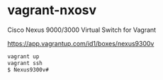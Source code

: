 # vagrant-nxosv
Cisco Nexus 9000/3000 Virtual Switch for Vagrant

https://app.vagrantup.com/id1/boxes/nexus9300v

```bash
vagrant up
vagrant ssh
$ Nexus9300v#
```
